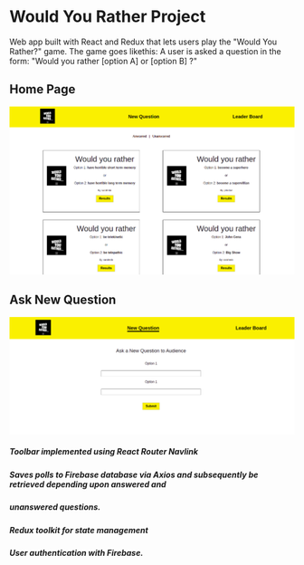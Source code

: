 # Would You Rather Project

Web app built with React and Redux that lets users play the "Would You Rather?" game. The game goes likethis: A user is asked a question in the form: "Would you rather [option A] or [option B] ?"

## Home Page

![alt text](https://github.com/umerjaved178/React-Would-You-Rather/blob/master/src/assets/images/1.png?raw=true)

## Ask New Question
![alt text](https://github.com/umerjaved178/React-Would-You-Rather/blob/master/src/assets/images/2.png?raw=true)


##### Toolbar implemented using React Router Navlink
##### Saves polls to Firebase database via Axios and subsequently be retrieved depending upon answered and
##### unanswered questions.
##### Redux toolkit for state management
##### User authentication with Firebase.
